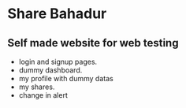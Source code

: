 # Share Bahadur 

## Self made website for web testing
- login and signup pages.
- dummy dashboard.
- my profile with dummy datas
-  my shares.
- change in alert